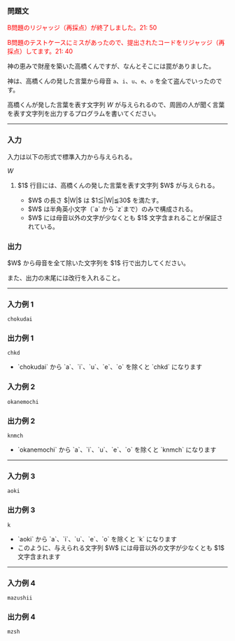 
<div>

<div>

### **問題文**

<section>

<font color="red">
B問題のリジャッジ（再採点）が終了しました。21: 50

B問題のテストケースにミスがあったので、提出されたコードをリジャッジ（再採点）してます。21: 40

</font>


神の恵みで財産を築いた高橋くんですが、なんとそこには罠がありました。

神は、高橋くんの発した言葉から母音 `a`、`i`、`u`、`e`、`o` を全て盗んでいったのです。

高橋くんが発した言葉を表す文字列 $W$ が与えられるので、周囲の人が聞く言葉を表す文字列を出力するプログラムを書いてください。

</section>

</div>

---

<div>

### **入力**

<section>

入力は以下の形式で標準入力から与えられる。

<div>

$W$

</div>

<ol>

<li>
$1$ 行目には、高橋くんの発した言葉を表す文字列 $W$ が与えられる。
</li>

<ul>

<li>
$W$ の長さ $|W|$ は $1≦|W|≦30$ を満たす。
</li>

<li>
$W$ は半角英小文字（`a` から `z`まで）のみで構成される。
</li>

<li>
$W$ には母音以外の文字が少なくとも $1$ 文字含まれることが保証されている。
</li>

</ul>

</ol>

</section>

</div>

<div>

### **出力**

<section>
$W$ から母音を全て除いた文字列を $1$ 行で出力してください。

また、出力の末尾には改行を入れること。

</section>

</div>

---

<div>

### **入力例 1**

<section>

```
chokudai
```

</section>

</div>

<div>

### **出力例 1**

<section>

```
chkd
```

<ul>

<li>
`chokudai` から `a`、`i`、`u`、`e`、`o` を除くと `chkd` になります
</li>

</ul>

</section>

</div>

<div>

### **入力例 2**

<section>

```
okanemochi
```

</section>

</div>

<div>

### **出力例 2**

<section>

```
knmch
```

<ul>

<li>
`okanemochi` から `a`、`i`、`u`、`e`、`o` を除くと `knmch` になります
</li>

</ul>

</section>

</div>

---

<div>

### **入力例 3**

<section>

```
aoki
```

</section>

</div>

<div>

### **出力例 3**

<section>

```
k
```

<ul>

<li>
`aoki` から `a`、`i`、`u`、`e`、`o` を除くと `k` になります
</li>

<li>
このように、与えられる文字列 $W$ には母音以外の文字が少なくとも $1$ 文字含まれます
</li>

</ul>

</section>

</div>

---

<div>

### **入力例 4**

<section>

```
mazushii
```

</section>

</div>

<div>

### **出力例 4**

<section>

```
mzsh
```

</section>

</div>

</div>
